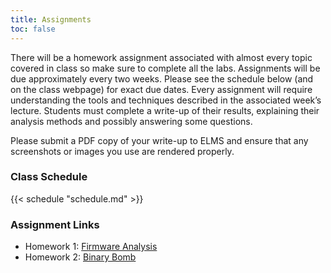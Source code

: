 ```yaml
---
title: Assignments
toc: false
---
```


There will be a homework assignment associated with almost every topic covered
in class so make sure to complete all the labs. Assignments will be due
approximately every two weeks. Please see the schedule below (and on the class
webpage) for exact due dates. Every assignment will require understanding the
tools and techniques described in the associated week’s lecture. Students must
complete a write-up of their results, explaining their analysis methods and
possibly answering some questions.

Please submit a PDF copy of your write-up to ELMS and ensure that any
screenshots or images you use are rendered properly.

### Class Schedule

<p></p>
{{< schedule "schedule.md" >}}

### Assignment Links

- Homework 1: [Firmware Analysis](hw-1/)
- Homework 2: [Binary Bomb](hw-2/)

<!-- - Homework 3: [](hw-3/) -->
<!-- - Homework 4: [](hw-4/) -->
<!-- - Homework 5: [](hw-5/) -->
